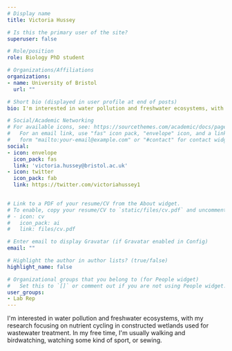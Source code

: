 ```yaml
---
# Display name
title: Victoria Hussey

# Is this the primary user of the site?
superuser: false

# Role/position
role: Biology PhD student

# Organizations/Affiliations
organizations:
- name: University of Bristol
  url: ""

# Short bio (displayed in user profile at end of posts)
bio: I'm interested in water pollution and freshwater ecosystems, with my research focusing on nutrient cycling in constructed wetlands used for wastewater treatment. In my free time, I'm usually walking and birdwatching, watching some kind of sport, or sewing.

# Social/Academic Networking
# For available icons, see: https://sourcethemes.com/academic/docs/page-builder/#icons
#   For an email link, use "fas" icon pack, "envelope" icon, and a link in the
#   form "mailto:your-email@example.com" or "#contact" for contact widget.
social:
- icon: envelope
  icon_pack: fas
  link: 'victoria.hussey@bristol.ac.uk'
- icon: twitter
  icon_pack: fab
  link: https://twitter.com/victoriahussey1

  
# Link to a PDF of your resume/CV from the About widget.
# To enable, copy your resume/CV to `static/files/cv.pdf` and uncomment the lines below.
# - icon: cv
#   icon_pack: ai
#   link: files/cv.pdf

# Enter email to display Gravatar (if Gravatar enabled in Config)
email: ""

# Highlight the author in author lists? (true/false)
highlight_name: false

# Organizational groups that you belong to (for People widget)
#   Set this to `[]` or comment out if you are not using People widget.
user_groups:
- Lab Rep
---
```


I'm interested in water pollution and freshwater ecosystems, with my research focusing on nutrient cycling in constructed wetlands used for wastewater treatment. In my free time, I'm usually walking and birdwatching, watching some kind of sport, or sewing.